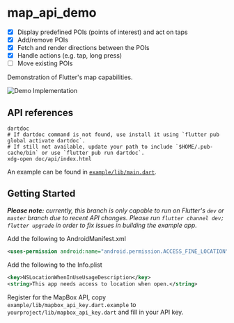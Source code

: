 # map_api_demo

- [x] Display predefined POIs (points of interest) and act on taps
- [x] Add/remove POIs
- [x] Fetch and render directions between the POIs
- [x] Handle actions (e.g. tap, long press)
- [ ] Move existing POIs

Demonstration of Flutter's map capabilities.

![Demo Implementation](demo.gif)

## API references

```shell
dartdoc
# If dartdoc command is not found, use install it using `flutter pub global activate dartdoc`. 
# If still not available, update your path to include `$HOME/.pub-cache/bin` or use `flutter pub run dartdoc`. 
xdg-open doc/api/index.html
```

An example can be found in [`example/lib/main.dart`](example/lib/main.dart).

## Getting Started

***Please note:** currently, this branch is only capable to run on Flutter's `dev` or `master` branch due to recent API changes. Please run `flutter channel dev; flutter upgrade` in order to fix issues in building the example app.*

Add the following to AndroidManifest.xml

```xml
<uses-permission android:name="android.permission.ACCESS_FINE_LOCATION" />
```

Add the following to the Info.plist
```xml
<key>NSLocationWhenInUseUsageDescription</key>
<string>This app needs access to location when open.</string>
```

Register for the MapBox API, copy `example/lib/mapbox_api_key.dart.example` to `yourproject/lib/mapbox_api_key.dart` and fill in your API key.
